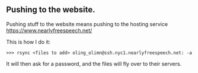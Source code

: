 ## Pushing to the website.
Pushing stuff to the website means pushing to the hosting service https://www.nearlyfreespeech.net/

This is how I do it:
```
>>> rsync <files to add> oling_olimn@ssh.nyc1.nearlyfreespeech.net: -a
```

It will then ask for a password, and the files will fly over to their servers.
